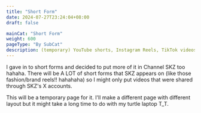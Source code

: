 ```yaml
---
title: "Short Form"
date: 2024-07-27T23:24:04+08:00
draft: false

mainCat: "Short Form"
weight: 600
pageType: "By SubCat"
description: (temporary) YouTube shorts, Instagram Reels, TikTok videos shared by Stray Kids official X accounts.
---
```

I gave in to short forms and decided to put more of it in Channel SKZ too hahaha. There will be A LOT of short forms that SKZ appears on (like those fashion/brand reels!! hahahaha) so I might only put videos that were shared through SKZ's X accounts. 

This will be a temporary page for it. I'll make a different page with different layout but it might take a long time to do with my turtle laptop T_T.